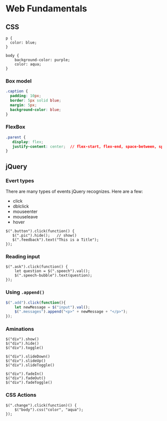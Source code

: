 # Web Fundamentals

## CSS

```
p {
  color: blue;
}

body {
    background-color: purple;
    color: aqua;
}

```

### Box model

``` css
.caption {
  padding: 10px;
  border: 5px solid blue;
  margin: 5px;
  background-color: blue;
}
```

### FlexBox

``` css
.parent {
   display: flex;
   justify-content: center;  // flex-start, flex-end, space-between, space-around
}


```

## jQuery

### Evert types

There are many types of events jQuery recognizes.  Here are a few:
- click
- dblclick
- mouseenter
- mouseleave
- hover


```
$(".button").click(function() {
   $(".pic").hide();   // show()
   $(".feedback").text("This is a Title");
});
```

### Reading input

```
$(".ask").click(function() {
    let question = $(".speech").val(); 
    $(".speech-bubble").text(question);
});
```


### Using `.append()`

``` js
$(".add").click(function(){
    let newMessage = $("input").val();
    $(".messages").append("<p>" + newMessage + "</p>");
});
```
### Aminations

```
$("div").show()
$("div").hide()
$("div").toggle()

$("div").slideDown()
$("div").slideUp()
$("div").slideToggle()

$("div").fadeIn()
$("div").fadeOut()
$("div").fadeToggle()
```

### CSS Actions

```
$(".change").click(function)() {
    $("body").css("color", "aqua");
});
```
